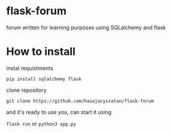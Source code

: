 # flask-forum
forum written for learning purposes using SQLalchemy and flask
# How to install
instal requistments


```pip install sqlalchemy flask```


clone repository


```
git clone https://github.com/hasajacyszatan/flask-forum
```

and it's ready to use you, can start it using


```flask run``` or ```python3 app.py```
